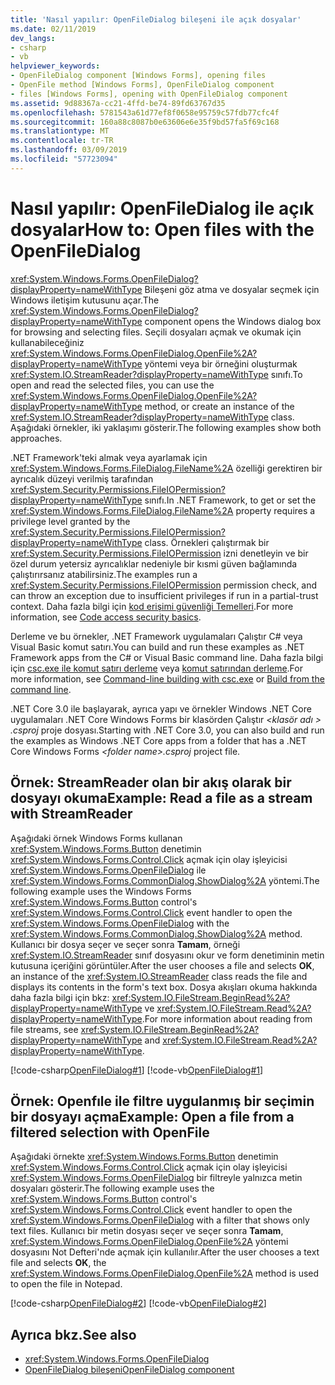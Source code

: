 ```yaml
---
title: 'Nasıl yapılır: OpenFileDialog bileşeni ile açık dosyalar'
ms.date: 02/11/2019
dev_langs:
- csharp
- vb
helpviewer_keywords:
- OpenFileDialog component [Windows Forms], opening files
- OpenFile method [Windows Forms], OpenFileDialog component
- files [Windows Forms], opening with OpenFileDialog component
ms.assetid: 9d88367a-cc21-4ffd-be74-89fd63767d35
ms.openlocfilehash: 5781543a61d77ef8f0658e95759c57fdb77cfc4f
ms.sourcegitcommit: 160a88c8087b0e63606e6e35f9bd57fa5f69c168
ms.translationtype: MT
ms.contentlocale: tr-TR
ms.lasthandoff: 03/09/2019
ms.locfileid: "57723094"
---
```

# <a name="how-to-open-files-with-the-openfiledialog"></a><span data-ttu-id="71f7c-102">Nasıl yapılır: OpenFileDialog ile açık dosyalar</span><span class="sxs-lookup"><span data-stu-id="71f7c-102">How to: Open files with the OpenFileDialog</span></span> 

<span data-ttu-id="71f7c-103"><xref:System.Windows.Forms.OpenFileDialog?displayProperty=nameWithType> Bileşeni göz atma ve dosyalar seçmek için Windows iletişim kutusunu açar.</span><span class="sxs-lookup"><span data-stu-id="71f7c-103">The <xref:System.Windows.Forms.OpenFileDialog?displayProperty=nameWithType> component opens the Windows dialog box for browsing and selecting files.</span></span> <span data-ttu-id="71f7c-104">Seçili dosyaları açmak ve okumak için kullanabileceğiniz <xref:System.Windows.Forms.OpenFileDialog.OpenFile%2A?displayProperty=nameWithType> yöntemi veya bir örneğini oluşturmak <xref:System.IO.StreamReader?displayProperty=nameWithType> sınıfı.</span><span class="sxs-lookup"><span data-stu-id="71f7c-104">To open and read the selected files, you can use the <xref:System.Windows.Forms.OpenFileDialog.OpenFile%2A?displayProperty=nameWithType> method, or create an instance of the <xref:System.IO.StreamReader?displayProperty=nameWithType> class.</span></span> <span data-ttu-id="71f7c-105">Aşağıdaki örnekler, iki yaklaşımı gösterir.</span><span class="sxs-lookup"><span data-stu-id="71f7c-105">The following examples show both approaches.</span></span> 

<span data-ttu-id="71f7c-106">.NET Framework'teki almak veya ayarlamak için <xref:System.Windows.Forms.FileDialog.FileName%2A> özelliği gerektiren bir ayrıcalık düzeyi verilmiş tarafından <xref:System.Security.Permissions.FileIOPermission?displayProperty=nameWithType> sınıfı.</span><span class="sxs-lookup"><span data-stu-id="71f7c-106">In .NET Framework, to get or set the <xref:System.Windows.Forms.FileDialog.FileName%2A> property requires a privilege level granted by the <xref:System.Security.Permissions.FileIOPermission?displayProperty=nameWithType> class.</span></span> <span data-ttu-id="71f7c-107">Örnekleri çalıştırmak bir <xref:System.Security.Permissions.FileIOPermission> izni denetleyin ve bir özel durum yetersiz ayrıcalıklar nedeniyle bir kısmi güven bağlamında çalıştırırsanız atabilirsiniz.</span><span class="sxs-lookup"><span data-stu-id="71f7c-107">The examples run a <xref:System.Security.Permissions.FileIOPermission> permission check, and can throw an exception due to insufficient privileges if run in a partial-trust context.</span></span> <span data-ttu-id="71f7c-108">Daha fazla bilgi için [kod erişimi güvenliği Temelleri](../../misc/code-access-security-basics.md).</span><span class="sxs-lookup"><span data-stu-id="71f7c-108">For more information, see [Code access security basics](../../misc/code-access-security-basics.md).</span></span>

<span data-ttu-id="71f7c-109">Derleme ve bu örnekler, .NET Framework uygulamaları Çalıştır C# veya Visual Basic komut satırı.</span><span class="sxs-lookup"><span data-stu-id="71f7c-109">You can build and run these examples as .NET Framework apps from the C# or Visual Basic command line.</span></span> <span data-ttu-id="71f7c-110">Daha fazla bilgi için [csc.exe ile komut satırı derleme](../../../csharp/language-reference/compiler-options/command-line-building-with-csc-exe.md) veya [komut satırından derleme](../../../visual-basic/reference/command-line-compiler/building-from-the-command-line.md).</span><span class="sxs-lookup"><span data-stu-id="71f7c-110">For more information, see [Command-line building with csc.exe](../../../csharp/language-reference/compiler-options/command-line-building-with-csc-exe.md) or [Build from the command line](../../../visual-basic/reference/command-line-compiler/building-from-the-command-line.md).</span></span> 

<span data-ttu-id="71f7c-111">.NET Core 3.0 ile başlayarak, ayrıca yapı ve örnekler Windows .NET Core uygulamaları .NET Core Windows Forms bir klasörden Çalıştır  *\<klasör adı > .csproj* proje dosyası.</span><span class="sxs-lookup"><span data-stu-id="71f7c-111">Starting with .NET Core 3.0, you can also build and run the examples as Windows .NET Core apps from a folder that has a .NET Core Windows Forms *\<folder name>.csproj* project file.</span></span> 

## <a name="example-read-a-file-as-a-stream-with-streamreader"></a><span data-ttu-id="71f7c-112">Örnek: StreamReader olan bir akış olarak bir dosyayı okuma</span><span class="sxs-lookup"><span data-stu-id="71f7c-112">Example: Read a file as a stream with StreamReader</span></span>  
  
<span data-ttu-id="71f7c-113">Aşağıdaki örnek Windows Forms kullanan <xref:System.Windows.Forms.Button> denetimin <xref:System.Windows.Forms.Control.Click> açmak için olay işleyicisi <xref:System.Windows.Forms.OpenFileDialog> ile <xref:System.Windows.Forms.CommonDialog.ShowDialog%2A> yöntemi.</span><span class="sxs-lookup"><span data-stu-id="71f7c-113">The following example uses the Windows Forms <xref:System.Windows.Forms.Button> control's <xref:System.Windows.Forms.Control.Click> event handler to open the <xref:System.Windows.Forms.OpenFileDialog> with the <xref:System.Windows.Forms.CommonDialog.ShowDialog%2A> method.</span></span> <span data-ttu-id="71f7c-114">Kullanıcı bir dosya seçer ve seçer sonra **Tamam**, örneği <xref:System.IO.StreamReader> sınıf dosyasını okur ve form denetiminin metin kutusuna içeriğini görüntüler.</span><span class="sxs-lookup"><span data-stu-id="71f7c-114">After the user chooses a file and selects **OK**, an instance of the <xref:System.IO.StreamReader> class reads the file and displays its contents in the form's text box.</span></span> <span data-ttu-id="71f7c-115">Dosya akışları okuma hakkında daha fazla bilgi için bkz: <xref:System.IO.FileStream.BeginRead%2A?displayProperty=nameWithType> ve <xref:System.IO.FileStream.Read%2A?displayProperty=nameWithType>.</span><span class="sxs-lookup"><span data-stu-id="71f7c-115">For more information about reading from file streams, see <xref:System.IO.FileStream.BeginRead%2A?displayProperty=nameWithType> and <xref:System.IO.FileStream.Read%2A?displayProperty=nameWithType>.</span></span>  

 [!code-csharp[OpenFileDialog#1](~/samples/snippets/winforms/open-files/example1/cs/Form1.cs)]
 [!code-vb[OpenFileDialog#1](~/samples/snippets/winforms/open-files/example1/vb/Form1.vb)]  

## <a name="example-open-a-file-from-a-filtered-selection-with-openfile"></a><span data-ttu-id="71f7c-116">Örnek: Openfıle ile filtre uygulanmış bir seçimin bir dosyayı açma</span><span class="sxs-lookup"><span data-stu-id="71f7c-116">Example: Open a file from a filtered selection with OpenFile</span></span> 

<span data-ttu-id="71f7c-117">Aşağıdaki örnekte <xref:System.Windows.Forms.Button> denetimin <xref:System.Windows.Forms.Control.Click> açmak için olay işleyicisi <xref:System.Windows.Forms.OpenFileDialog> bir filtreyle yalnızca metin dosyaları gösterir.</span><span class="sxs-lookup"><span data-stu-id="71f7c-117">The following example uses the <xref:System.Windows.Forms.Button> control's <xref:System.Windows.Forms.Control.Click> event handler to open the <xref:System.Windows.Forms.OpenFileDialog> with a filter that shows only text files.</span></span> <span data-ttu-id="71f7c-118">Kullanıcı bir metin dosyası seçer ve seçer sonra **Tamam**, <xref:System.Windows.Forms.OpenFileDialog.OpenFile%2A> yöntemi dosyasını Not Defteri'nde açmak için kullanılır.</span><span class="sxs-lookup"><span data-stu-id="71f7c-118">After the user chooses a text file and selects **OK**, the <xref:System.Windows.Forms.OpenFileDialog.OpenFile%2A> method is used to open the file in Notepad.</span></span>

 [!code-csharp[OpenFileDialog#2](~/samples/snippets/winforms/open-files/example2/cs/Form1.cs)]
 [!code-vb[OpenFileDialog#2](~/samples/snippets/winforms/open-files/example2/vb/Form1.vb)]  

## <a name="see-also"></a><span data-ttu-id="71f7c-119">Ayrıca bkz.</span><span class="sxs-lookup"><span data-stu-id="71f7c-119">See also</span></span>
- <xref:System.Windows.Forms.OpenFileDialog>
- [<span data-ttu-id="71f7c-120">OpenFileDialog bileşeni</span><span class="sxs-lookup"><span data-stu-id="71f7c-120">OpenFileDialog component</span></span>](openfiledialog-component-windows-forms.md)
